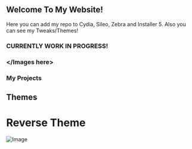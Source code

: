 ## Welcome To My Website!

Here you can add my repo to Cydia, Sileo, Zebra and Installer 5. Also you can see my Tweaks/Themes!



### CURRENTLY WORK IN PROGRESS!










### </Images here>


### My Projects

## Themes

# Reverse Theme

![Image](https://www.udrop.com/145L/com.apple.AppStore-large.png)
